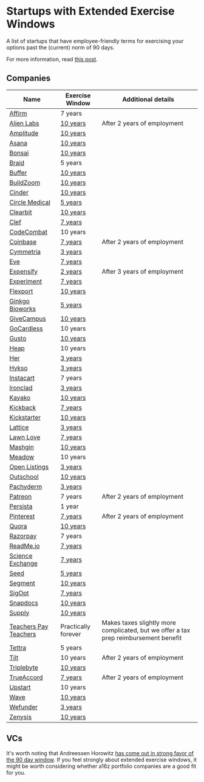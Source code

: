 # Startups with Extended Exercise Windows

A list of startups that have employee-friendly terms for exercising your options past the (current) norm of 90 days.

For more information, read [this post](http://zachholman.com/posts/fuck-your-90-day-exercise-window/).

## Companies

Name | Exercise Window | Additional details
---- | ---- | ----
[Affirm](https://www.affirm.com/) | 7 years
[Alien Labs](https://alien.ai) | [10 years](https://twitter.com/mirceap/status/704442936906412033) | After 2 years of employment
[Amplitude](https://amplitude.com) | [10 years](https://amplitude.com/blog/2015/12/01/employee-equity-is-broken-heres-our-fix/)
[Asana](https://asana.com) | [10 years](https://twitter.com/moskov/status/623281365983842304)
[Bonsai](https://www.hellobonsai.com/) | [10 years](https://triplebyte.com/startup/bonsai)
[Braid](https://braidhq.com) | 5 years
[Buffer](https://buffer.com) | [10 years](https://open.buffer.com/explaining-equity/)
[BuildZoom](https://www.buildzoom.com/) | [10 years](https://triplebyte.com/startup/buildzoom)
[Cinder](https://cindercooks.com/) | [10 years](https://triplebyte.com/startup/cinder)
[Circle Medical](https://www.circlemedical.com/) | [5 years](https://triplebyte.com/startup/circle-medical)
[Clearbit](https://clearbit.com) | [10 years](http://blog.clearbit.com/stock)
[Clef](https://getclef.com) | [7 years](https://github.com/clef/handbook/blob/master/Hiring%20Documents/Guide%20to%20Your%20Equity.md#exercising-your-options)
[CodeCombat](http://codecombat.com) | 10 years
[Coinbase](https://coinbase.com) | [7 years](https://medium.com/@barmstrong/improving-equity-compensation-at-coinbase-8749979409c3#.3qzgb59ec) | After 2 years of employment
[Cymmetria](https://www.cymmetria.com/) | [3 years](https://triplebyte.com/startup/cymmetria)
[Eve](http://witheve.com/) | [7 years](https://triplebyte.com/startup/eve)
[Expensify](https://expensify.com) | [2 years](http://blog.expensify.com/2015/10/05/building-a-pro-employee-company-updating-equity-distribution-at-expensify/) | After 3 years of employment
[Experiment](https://experiment.com/) | [7 years](https://triplebyte.com/startup/experiment)
[Flexport](https://www.flexport.com/) | [10 years](https://www.flexport.com/blog/10-year-option-exercise-window/)
[Ginkgo Bioworks](http://www.ginkgobioworks.com/) | [5 years](https://triplebyte.com/startup/ginkgo-bioworks)
[GiveCampus](https://www.givecampus.com/) | [10 years](https://triplebyte.com/startup/givecampus)
[GoCardless](https://gocardless.com) | 10 years
[Gusto](https://gusto.com/) | [10 years](https://triplebyte.com/startup/gusto)
[Heap](https://heapanalytics.com) | 10 years
[Her](https://weareher.com/) | [3 years](https://triplebyte.com/startup/her)
[Hykso](https://www.hykso.com/) | [3 years](https://triplebyte.com/startup/hykso)
[Instacart](https://www.instacart.com) | 7 years
[Ironclad](https://www.ironcladapp.com/) | [3 years](https://triplebyte.com/startup/ironclad)
[Kayako](https://www.kayako.com) | [10 years](https://twitter.com/jmedwards/status/685778938992410625)
[Kickback](https://kickback.com/) | [7 years](https://triplebyte.com/startup/kickback)
[Kickstarter](https://www.kickstarter.com/) | [10 years](https://medium.com/@BreakoutList/tech-startups-that-give-employees-a-large-window-to-exercise-options-32f6cb3afde4#.ndzkru86k)
[Lattice](https://latticehq.com/) | [3 years](https://triplebyte.com/startup/lattice)
[Lawn Love](https://lawnlove.com/) | [7 years](hhttps://triplebyte.com/startup/lawn-love)
[Mashgin](http://mashgin.com/) | [10 years](https://triplebyte.com/startup/mashgin)
[Meadow](https://getmeadow.com) | 10 years
[Open Listings](https://www.openlistings.com/) | [3 years](https://triplebyte.com/startup/open-listings)
[Outschool](https://outschool.com/) | [10 years](https://triplebyte.com/startup/outschool)
[Pachyderm](http://pachyderm.io/) | [3 years](https://triplebyte.com/startup/pachyderm)
[Patreon](https://www.patreon.com/) | 7 years | After 2 years of employment
[Persista](http://persista.com) | 1 year
[Pinterest](https://www.pinterest.com) | [7 years](https://medium.com/@michaeldeangelo/unlocking-the-golden-handcuffs-6ac855a371f9#.v2zmf6j32) | After 2 years of employment
[Quora](https://quora.com) | [10 years](https://twitter.com/adamdangelo/status/623734971090518017)
[Razorpay](https://razorpay.com/) | 7 years
[ReadMe.io](http://readme.io/) | [7 years](https://triplebyte.com/startup/readme-io)
[Science Exchange](https://www.scienceexchange.com/) | [7 years](https://triplebyte.com/startup/science-exchange)
[Seed](https://seed.co/) | [5 years](https://triplebyte.com/startup/seed)
[Segment](https://segment.com) | [10 years](https://twitter.com/calvinfo/status/622550129518612481)
[SigOpt](https://sigopt.com/) | [7 years](https://triplebyte.com/startup/sigopt)
[Snapdocs](https://www.snapdocs.com/) | [10 years](https://triplebyte.com/startup/snapdocs)
[Supply](http://www.madebysupply.com/) | [10 years](https://triplebyte.com/startup/supply)
[Teachers Pay Teachers](https://teacherspayteachers.com) | Practically forever | Makes taxes slightly more complicated, but we offer a tax prep reimbursement benefit
[Tettra](http://tettra.co) | 5 years
[Tilt](http://tilt.com) | 10 years | After 2 years of employment
[Triplebyte](https://triplebyte.com) | [10 years ](https://data.triplebyte.com/extending-stock-option-exercise-window-guide-43821b47cbbd)
[TrueAccord](https://trueaccord.com) | [7 years](http://blog.trueaccord.com/2016/06/why-we-chose-a-7-year-exercise-window-and-other-startup-thoughts/) | After 2 years of employment
[Upstart](https://www.upstart.com/) | 10 years
[Wave](http://www.wave.com/) | [10 years](https://triplebyte.com/startup/wave)
[Wefunder](https://wefunder.com/) | [3 years](https://triplebyte.com/startup/wefunder)
[Zenysis](http://www.zenysis.com/) | [10 years](https://triplebyte.com/startup/zenysis)

## VCs

It's worth noting that Andreessen Horowitz [has come out in strong favor of the 90 day window](http://a16z.com/2016/06/23/options-timing/). If you feel strongly about extended exercise windows, it might be worth considering whether a16z portfolio companies are a good fit for you.
